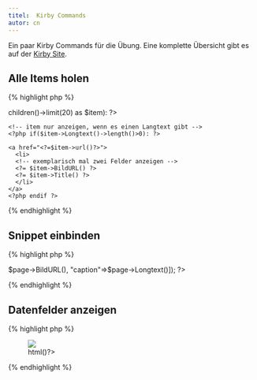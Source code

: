 ```yaml
---
titel:  Kirby Commands
autor: cn
---
```


Ein paar Kirby Commands für die Übung. Eine komplette Übersicht gibt es auf der [Kirby Site](https://getkirby.com/docs/guide).

## Alle Items holen

{% highlight php %}
  <!-- alle items holen -->
  <?php foreach (page('graphics')->children()->limit(20) as $item): ?>
    
    <!-- item nur anzeigen, wenn es einen Langtext gibt -->
    <?php if($item->Longtext()->length()>0): ?>

    <a href="<?=$item->url()?>">
      <li>
      <!-- exemplarisch mal zwei Felder anzeigen -->
      <?= $item->BildURL() ?>
      <?= $item->Title() ?>
      </li>
    </a>
    <?php endif ?>
  <?php endforeach?>
{% endhighlight %}





## Snippet einbinden

{% highlight php %}
<?php snippet('m/image-with-caption/template', ["url"=>$page->BildURL(), "caption"=>$page->Longtext()]); ?>
{% endhighlight %}


## Datenfelder anzeigen

{% highlight php %}
<figure class="m-image-with-caption">
  <img src="<?=$url?>">
  <figcaption>
  <?=$caption->html()?>
  </figcaption>
</figure>
{% endhighlight %}